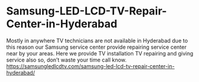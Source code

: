 # Samsung-LED-LCD-TV-Repair-Center-in-Hyderabad
Mostly in anywhere TV technicians are not available in  Hyderabad due to this reason our Samsung service center provide repairing service center near by your areas. Here we provide TV installation TV repairing and giving service also so, don’t waste your time call know.  https://samsungledlcdtv.com/samsung-led-lcd-tv-repair-center-in-hyderabad/
